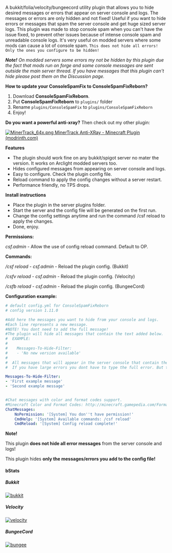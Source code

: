 
A bukkit/folia/velocity/bungeecord utility plugin that allows you to hide desired messages or errors that appear on server console and logs. The messages or errors are only hidden and not fixed! Useful if you want to hide errors or messages that spam the server console and get huge sized server logs. This plugin was made to stop console spam when you can't have the issue fixed, to prevent other issues because of intense console spam and unreadable console logs. It's very useful on modded servers where some mods can cause a lot of console spam. `This does not hide all errors! Only the ones you configure to be hidden!`

***Note!** On modded servers some errors my not be hidden by this plugin due the fact that mods run on forge and some console messages are sent outside the main server thread. If you have messages that this plugin can't hide please post them on the Discussion page.*



**How to update your ConsoleSpamFix to ConsoleSpamFixReborn?**

1. Download **ConsoleSpamFixReborn**.
1. Put **ConsoleSpamFixReborn** to `plugins/` folder
1. Rename `plugins/ConsoleSpamFix` to `plugins/ConsoleSpamFixReborn`
2. Enjoy!



**Do you want a powerful anti-xray?** Then check out my other plugin:

[![MinerTrack_64x.png](https://at87668.github.io/MinerTrack/Images/MinerTrack_64x.png) MinerTrack Anti-XRay - Minecraft Plugin (modrinth.com)](https://modrinth.com/plugin/minertrack)



**Features**

- The plugin should work fine on any bukkit/spigot server no mater the version. It works on Arclight modded servers too.
- Hides configured messages from appearing on server console and logs.
- Easy to configure. Check the plugin config file.
- Reload command to apply the config changes without a server restart.
- Performance friendly, no TPS drops.


**Install instructions**

- Place the plugin in the server plugins folder.
- Start the server and the config file will be generated on the first run.
- Change the config settings anytime and run the command /csf reload to apply the changes.
- Done, enjoy.



**Permissions:**

*csf.admin* - Allow the use of config reload command. Default to OP.

**Commands:**

*/csf reload* - *csf.admin* - Reload the plugin config. (Bukkit)

*/csfv reload* - *csf.admin* - Reload the plugin config. (Velocity)

*/csfb reload* - *csf.admin* - Reload the plugin config. (BungeeCord)

**Configuration example:**

```yaml
# default config.yml for ConsoleSpamFixReborn
# config version 1.11.0

#Add here the messages you want to hide from your console and logs.
#Each line represents a new message.
#NOTE! You dont need to add the full message!
#The plugin will hide all messages that contain the text added below.
#  EXAMPLE:
#
#    Messages-To-Hide-Filter:
#    - 'No new version available'
#
#  All messages that will appear in the server console that contain these words 'WARNING: unlocalizedName' will be hidden and they will not appear on logs or console.
#  If you have large errors you dont have to type the full error. But the more words you add the more accurate will be and will not hide other messages that may contain the words added in the filter.

Messages-To-Hide-Filter:
- 'First example message'
- 'Second example message'


#Chat messages with color and format codes support.
#Minecraft Color and Format Codes: http://minecraft.gamepedia.com/Formatting_codes    
ChatMessages:
    NoPermission: '[System] You don''t have permission!'
    CmdHelp: '[System] Available commands: /csf reload'
    CmdReload: '[System] Config reload complete!'
```

**Note!**

This plugin **does not hide all error messages** from the server console and logs! 

This plugin hides **only the messages/errors you add to the config file!**

#### bStats

##### Bukkit
[![bukkit](https://bstats.org/signatures/bukkit/ConsoleSpamFixReborn.svg)](https://bstats.org/plugin/bukkit/ConsoleSpamFixReborn/24348)

##### Velocity
[![velocity](https://bstats.org/signatures/velocity/ConsoleSpamFixReborn.svg)](https://bstats.org/plugin/velocity/ConsoleSpamFixReborn/25291)

##### BungeeCord

[![bungee](https://bstats.org/signatures/bungeecord/ConsoleSpamFixReborn.svg)](https://bstats.org/plugin/bungeecord/ConsoleSpamFixReborn/25292)

